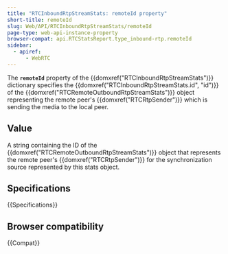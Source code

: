 ```yaml
---
title: "RTCInboundRtpStreamStats: remoteId property"
short-title: remoteId
slug: Web/API/RTCInboundRtpStreamStats/remoteId
page-type: web-api-instance-property
browser-compat: api.RTCStatsReport.type_inbound-rtp.remoteId
sidebar:
  - apiref:
      - WebRTC
---
```


The **`remoteId`** property of the
{{domxref("RTCInboundRtpStreamStats")}} dictionary specifies the {{domxref("RTCInboundRtpStreamStats.id", "id")}} of the {{domxref("RTCRemoteOutboundRtpStreamStats")}} object representing the remote peer's {{domxref("RTCRtpSender")}} which is sending the media to the local peer.

## Value

A string containing the ID of the
{{domxref("RTCRemoteOutboundRtpStreamStats")}} object that represents the remote peer's
{{domxref("RTCRtpSender")}} for the synchronization source represented by this stats
object.

## Specifications

{{Specifications}}

## Browser compatibility

{{Compat}}
